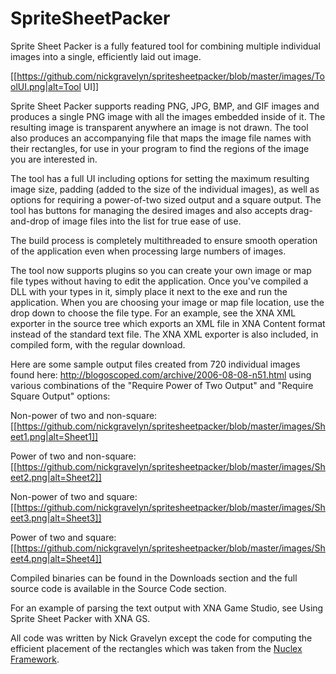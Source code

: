 # SpriteSheetPacker

Sprite Sheet Packer is a fully featured tool for combining multiple individual images into a single, efficiently laid out image.

[[https://github.com/nickgravelyn/spritesheetpacker/blob/master/images/ToolUI.png|alt=Tool UI]]

Sprite Sheet Packer supports reading PNG, JPG, BMP, and GIF images and produces a single PNG image with all the images embedded inside of it. The resulting image is transparent anywhere an image is not drawn. The tool also produces an accompanying file that maps the image file names with their rectangles, for use in your program to find the regions of the image you are interested in.

The tool has a full UI including options for setting the maximum resulting image size, padding (added to the size of the individual images), as well as options for requiring a power-of-two sized output and a square output. The tool has buttons for managing the desired images and also accepts drag-and-drop of image files into the list for true ease of use.

The build process is completely multithreaded to ensure smooth operation of the application even when processing large numbers of images.

The tool now supports plugins so you can create your own image or map file types without having to edit the application. Once you've compiled a DLL with your types in it, simply place it next to the exe and run the application. When you are choosing your image or map file location, use the drop down to choose the file type. For an example, see the XNA XML exporter in the source tree which exports an XML file in XNA Content format instead of the standard text file. The XNA XML exporter is also included, in compiled form, with the regular download.

Here are some sample output files created from 720 individual images found here: http://blogoscoped.com/archive/2006-08-08-n51.html using various combinations of the "Require Power of Two Output" and "Require Square Output" options:

Non-power of two and non-square:
[[https://github.com/nickgravelyn/spritesheetpacker/blob/master/images/Sheet1.png|alt=Sheet1]]

Power of two and non-square:
[[https://github.com/nickgravelyn/spritesheetpacker/blob/master/images/Sheet2.png|alt=Sheet2]]

Non-power of two and square:
[[https://github.com/nickgravelyn/spritesheetpacker/blob/master/images/Sheet3.png|alt=Sheet3]]

Power of two and square:
[[https://github.com/nickgravelyn/spritesheetpacker/blob/master/images/Sheet4.png|alt=Sheet4]]

Compiled binaries can be found in the Downloads section and the full source code is available in the Source Code section.

For an example of parsing the text output with XNA Game Studio, see Using Sprite Sheet Packer with XNA GS.

All code was written by Nick Gravelyn except the code for computing the efficient placement of the rectangles which was taken from the [Nuclex Framework](http://nuclexframework.codeplex.com/).
